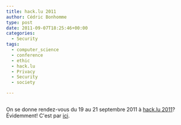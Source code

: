 ```yaml
---
title: hack.lu 2011
author: Cédric Bonhomme
type: post
date: 2011-09-07T18:25:46+00:00
categories:
  - Security
tags:
  - computer_science
  - conference
  - ethic
  - hack.lu
  - Privacy
  - Security
  - society

---
```

<div align="center">
  <a href="http://2011.hack.lu/"><img src="/images/blog/2011/09/logo-small.png" alt="" title="hack.lu 2011" /></a>
</div>

On se donne rendez-vous du 19 au 21 septembre 2011 à [hack.lu 2011][1]? Évidemment! C'est par [ici][2].

 [1]: http://2011.hack.lu/
 [2]: http://2011.hack.lu/index.php/Info